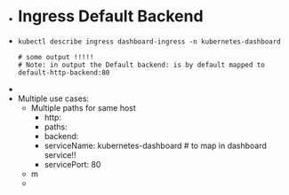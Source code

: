 - # Ingress Default Backend
- ```
  kubectl describe ingress dashboard-ingress -n kubernetes-dashboard
  
  # some output !!!!!
  # Note: in output the Default backend: is by default mapped to default-http-backend:80
  
  ```
-
- Multiple use cases:
	- Multiple paths for same host
		- http:
		- paths:
		- backend:
		- serviceName: kubernetes-dashboard  # to map in dashboard service!!
		- servicePort: 80
	- m
	-